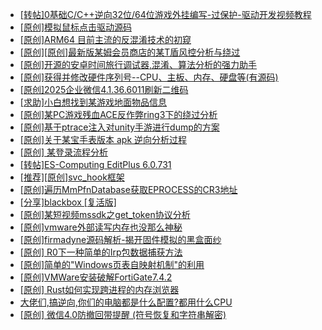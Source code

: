 + [[转帖]0基础C/C++逆向32位/64位游戏外挂编写-过保护-驱动开发视频教程](https://bbs.kanxue.com/thread-286955.htm)
+ [[原创]模拟鼠标点击驱动源码](https://bbs.kanxue.com/thread-286960.htm)
+ [[原创]ARM64 目前主流的反混淆技术的初窥](https://bbs.kanxue.com/thread-285567.htm)
+ [[原创][原创]最新版某姆会员商店的某T盾风控分析与绕过](https://bbs.kanxue.com/thread-286243.htm)
+ [[原创]开源的安卓时间旅行调试器,混淆、算法分析的强力助手](https://bbs.kanxue.com/thread-286457.htm)
+ [[原创]获得并修改硬件序列号--CPU、主板、内存、硬盘等(有源码)](https://bbs.kanxue.com/thread-282756.htm)
+ [[原创]2025企业微信4.1.36.6011刷新二维码](https://bbs.kanxue.com/thread-286472.htm)
+ [[求助]小白想找到某游戏地面物品信息](https://bbs.kanxue.com/thread-286974.htm)
+ [[原创]某PC游戏残血ACE反作弊ring3下的绕过分析](https://bbs.kanxue.com/thread-284667.htm)
+ [[原创]基于ptrace注入对unity手游进行dump的方案](https://bbs.kanxue.com/thread-286222.htm)
+ [[原创]关于某宝手表版本 apk 逆向分析过程](https://bbs.kanxue.com/thread-287025.htm)
+ [[原创] 某登录流程分析](https://bbs.kanxue.com/thread-286592.htm)
+ [[转帖]ES-Computing EditPlus 6.0.731](https://bbs.kanxue.com/thread-287029.htm)
+ [[推荐][原创]svc_hook框架](https://bbs.kanxue.com/thread-284713.htm)
+ [[原创]遍历MmPfnDatabase获取EPROCESS的CR3地址](https://bbs.kanxue.com/thread-286598.htm)
+ [[分享]blackbox [复活版]](https://bbs.kanxue.com/thread-286308.htm)
+ [[原创]某短视频mssdk之get_token协议分析](https://bbs.kanxue.com/thread-287008.htm)
+ [[原创]vmware外部读写内存也没那么神秘](https://bbs.kanxue.com/thread-284956.htm)
+ [[原创]firmadyne源码解析-揭开固件模拟的黑盒面纱](https://bbs.kanxue.com/thread-286135.htm)
+ [[原创] R0下一种简单的Irp包数据捕获方法](https://bbs.kanxue.com/thread-285317.htm)
+ [[原创]简单的"Windows页表自映射机制"的利用](https://bbs.kanxue.com/thread-285332.htm)
+ [[原创]VMWare安装破解FortiGate7.4.2](https://bbs.kanxue.com/thread-284794.htm)
+ [[原创] Rust如何实现跨进程的内存浏览器](https://bbs.kanxue.com/thread-286865.htm)
+ [大佬们,搞逆向,你们的电脑都是什么配置?都用什么CPU](https://bbs.kanxue.com/thread-287027.htm)
+ [[原创] 微信4.0防撤回带提醒 (符号恢复和字符串解密)](https://bbs.kanxue.com/thread-286611.htm)
